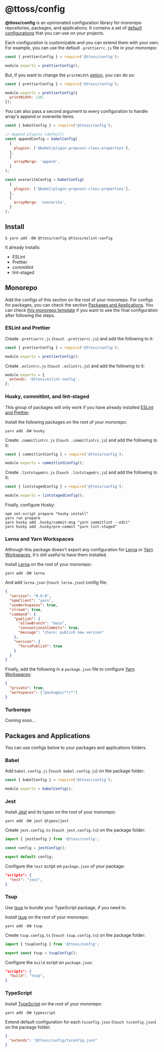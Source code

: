 # @ttoss/config

<strong>@ttoss/config</strong> is an opinionated configuration library for monorepo repositories, packages, and applications. It contains a set of <a href="/docs/core/config/default-configs">default configurations</a> that you can use on your projects.

Each configuration is customizable and you can extend them with your own. For example, you can use the default `.prettierrc.js` file in your monorepo:

```js title=".prettierrc.js"
const { prettierConfig } = require('@ttoss/config');

module.exports = prettierConfig();
```

But, if you want to change the `printWidth` [option](https://prettier.io/docs/en/options.html), you can do so:

```js title=".prettierrc.js"
const { prettierConfig } = require('@ttoss/config');

module.exports = prettierConfig({
  printWidth: 120,
});
```

You can also pass a second argument to every configuration to handle array's append or overwrite items.

```js title="babel.config.js"
const { babelConfig } = require('@ttoss/config');

// Append plugins (default)
const appendConfig = babelConfig(
  {
    plugins: ['@babel/plugin-proposal-class-properties'],
  },
  {
    arrayMerge: 'append',
  }
);

const overwriteConfig = babelConfig(
  {
    plugins: ['@babel/plugin-proposal-class-properties'],
  },
  {
    arrayMerge: 'overwrite',
  }
);
```

## Install

```shell
$ yarn add -DW @ttoss/config @ttoss/eslint-config
```

It already installs:

- ESLint
- Prettier
- commitlint
- lint-staged

## Monorepo

Add the configs of this section on the root of your monorepo. For configs for packages, you can check the section [Packages and Applications](#packages-and-applications). You can check [this monorepo template](https://github.com/ttoss/monorepo) if you want to see the final configuration after following the steps.

### ESLint and Prettier

Create `.prettierrc.js` (`touch .prettierrc.js`) and add the following to it:

```js title=".prettierrc.js"
const { prettierConfig } = require('@ttoss/config');

module.exports = prettierConfig();
```

Create `.eslintrc.js` (`touch .eslintrc.js`) and add the following to it:

```js title=".eslintrc.js"
module.exports = {
  extends: '@ttoss/eslint-config',
};
```

### Husky, commitlint, and lint-staged

This group of packages will only work if you have already installed [ESLint and Prettier](#eslint-and-prettier).

Install the following packages on the root of your monorepo:

```shell
yarn add -DW husky
```

Create `.commitlintrc.js` (`touch .commitlintrc.js`) and add the following to it:

```js title=".commitlintrc.js"
const { commitlintConfig } = require('@ttoss/config');

module.exports = commitlintConfig();
```

Create `.lintstagedrc.js` (`touch .lintstagedrc.js`) and add the following to it:

```js title=".lintstagedrc.js"
const { lintstagedConfig } = require('@ttoss/config');

module.exports = lintstagedConfig();
```

Finally, configure Husky:

```shell
npm set-script prepare "husky install"
yarn run prepare
yarn husky add .husky/commit-msg "yarn commitlint --edit"
yarn husky add .husky/pre-commit "yarn lint-staged"
```

### Lerna and Yarn Workspaces

Although this package doesn't export any configuration for [Lerna](https://github.com/lerna/lerna) or [Yarn Workspaces](https://classic.yarnpkg.com/lang/en/docs/workspaces/), it's still useful to have them installed.

Install [Lerna](https://github.com/lerna/lerna) on the root of your monorepo:

```shell
yarn add -DW lerna
```

And add `lerna.json` (`touch lerna.json`) config file:

```json title="lerna.json"
{
  "version": "0.0.0",
  "npmClient": "yarn",
  "useWorkspaces": true,
  "stream": true,
  "command": {
    "publish": {
      "allowBranch": "main",
      "conventionalCommits": true,
      "message": "chore: publish new version"
    },
    "version": {
      "forcePublish": true
    }
  }
}
```

Finally, add the following in a `package.json` file to configure [Yarn Workspaces](https://classic.yarnpkg.com/lang/en/docs/workspaces/):

```json title="package.json"
{
  "private": true,
  "workspaces": ["packages/**/*"]
}
```

### Turborepo

Coming soon...

## Packages and Applications

You can use configs below to your packages and applications folders.

### Babel

Add `babel.config.js` (`touch babel.config.js`) on the package folder:

```js title="babel.config.js"
const { babelConfig } = require('@ttoss/config');

module.exports = babelConfig();
```

### Jest

Install [Jest](https://jestjs.io/) and its types on the root of your monorepo:

```shell
yarn add -DW jest @types/jest
```

Create `jest.config.ts` (`touch jest.config.ts`) on the package folder:

```ts title="jest.config.ts"
import { jestConfig } from '@ttoss/config';

const config = jestConfig();

export default config;
```

Configure the `test` script on `package.json` of your package:

```json title="package.json"
"scripts": {
  "test": "jest",
}
```

### Tsup

Use [tsup](https://tsup.egoist.sh/) to bundle your TypeScript package, if you need to.

Install [tsup](https://tsup.egoist.sh/) on the root of your monorepo:

```shell
yarn add -DW tsup
```

Create `tsup.config.ts` (`touch tsup.config.ts`) on the package folder:

```ts title="tsup.config.ts"
import { tsupConfig } from '@ttoss/config';

export const tsup = tsupConfig();
```

Configure the `build` script on `package.json`:

```json title="package.json"
"scripts": {
  "build": "tsup",
}
```

### TypeScript

Install [TypeScript](https://www.npmjs.com/package/typescript) on the root of your monorepo:

```shell
yarn add -DW typescript
```

Extend default configuration for each `tsconfig.json` (`touch tsconfig.json`) on the package folder:

```json title="tsconfig.json"
{
  "extends": "@ttoss/config/tsconfig.json"
}
```
